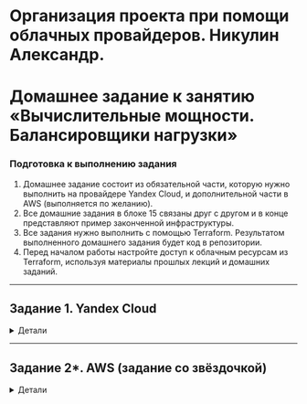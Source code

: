 # Организация проекта при помощи облачных провайдеров. Никулин Александр. 
# Домашнее задание к занятию «Вычислительные мощности. Балансировщики нагрузки»  

### Подготовка к выполнению задания

1. Домашнее задание состоит из обязательной части, которую нужно выполнить на провайдере Yandex Cloud, и дополнительной части в AWS (выполняется по желанию). 
2. Все домашние задания в блоке 15 связаны друг с другом и в конце представляют пример законченной инфраструктуры.  
3. Все задания нужно выполнить с помощью Terraform. Результатом выполненного домашнего задания будет код в репозитории. 
4. Перед началом работы настройте доступ к облачным ресурсам из Terraform, используя материалы прошлых лекций и домашних заданий.

---

## Задание 1. Yandex Cloud 
<details>
  <summary>Детали</summary>

  **Что нужно сделать**

  1. Создать бакет Object Storage и разместить в нём файл с картинкой:

  - Создать бакет в Object Storage с произвольным именем (например, _имя_студента_дата_).
  - Положить в бакет файл с картинкой.
  - Сделать файл доступным из интернета.

  > Полный код доступен тут, по файлам для [terraform](src) \
  > Начал с самого простого:
  > - ![alt text](images/image100.png)
  > - [storage_object](src/storage_object.tf) - Загружаемый объект, там же и будет картинка
  > - [bucket](src/bucket.tf) - сама настрйока бакета. Тут же создаем все необходимые переменные сервис аккаунты для доступа, ключи и т.п.
  > - [providers](src/providers.tf) - используемый провайдер (yandex)
  > - [сети](src/vpc-networks.tf) - создаем тут сам vpc, далее subnet 
  > Далее инициируем терраформ и запускаем его.
  > - ![alt text](images/image99.png)
  > - ![alt text](images/image98.png)
  > Результаты:
  > - ![alt text](images/image97.png)
  > - ![alt text](images/image96.png)
  > - ![alt text](images/image95.png)
  > - ![alt text](images/image94.png)
  > картинка доступна и скачивается
  
  2. Создать группу ВМ в public подсети фиксированного размера с шаблоном LAMP и веб-страницей, содержащей ссылку на картинку из бакета:

  - Создать Instance Group с тремя ВМ и шаблоном LAMP. Для LAMP рекомендуется использовать `image_id = fd827b91d99psvq5fjit`.
  - Для создания стартовой веб-страницы рекомендуется использовать раздел `user_data` в [meta_data](https://cloud.yandex.ru/docs/compute/concepts/vm-metadata).
  - Разместить в стартовой веб-странице шаблонной ВМ ссылку на картинку из бакета.
  - Настроить проверку состояния ВМ.

  > Далее создаем  [сеть](src/vpc-networks.tf) и группу машин и всё остальное по заданию
  > - [instance-group](src/instance-group.tf) - настройки групповых машин
  > - [сеть](src/vpc-networks.tf) - настройки сети
  > - [data](src/data.tf) - набор базовых перменных и образов + ссылок на ключики для доступа по ssh
  > - ![alt text](images/image80.png) - тут настраиваем базовый index шаблон, с ссылкой на бакет
  > - ![alt text](images/image79.png) - Настрйока проверки состояния машин
  > В общем запускаем терраформ и смотрим:
  > - ![alt text](images/image92.png) 
  > - ![alt text](images/image93.png)
  > - ![alt text](images/image90.png)
  > Видим три машины, зайдем и глянем что у них в index:
  > - ![alt text](images/image81.png)
  > Видим нашу картинку

  3. Подключить группу к сетевому балансировщику:

  - Создать сетевой балансировщик.
  - Проверить работоспособность, удалив одну или несколько ВМ.

  > - [network_load_balancer](src/lb_network_load_balancer.tf)
  > Балансировщик нагрузки будет регулярно проверять доступность порта 80 и пути "/" при обращении к группе виртуальных машин. Проверка будет проводиться каждые 2 секунды, и если ответ не будет получен в течение 1 секунды, балансировщик считает сервер недоступным. Для перевода сервера в недоступное состояние потребуется две неудачные проверки, а для возвращения в доступное — пять успешных. \
  > Запускаем террафом, смотрим поднялся ли он, получаем ip и заходим по нему: 
  > - ![alt text](images/image87.png)
  > - ![alt text](images/image86.png)
  > Теперь застопорим машины и првоерим его работу:
  > - ![alt text](images/image85.png)
  > - ![alt text](images/image84.png)
  > Доступ по прежнему имеется, кстати можно дополнительно глянуть на то, как машина сама поднялась: 
  > - ![alt text](images/image82.png)

  4. (дополнительно)* Создать Application Load Balancer с использованием Instance group и проверкой состояния.

  > Теперь список кода, для поднятия app balancer: 
  > - [alb_target_group](src/alb_target_group.tf) - таргет группы
  > - [alb_http_router](src/alb_http_router.tf) - роутер
  > - [alb_backend_group](src/alb_backend_group.tf) - ГРуппа бекендов
  > - [alb_load_balancer](src/alb_load_balancer.tf) - Сам балансировщик
  > Запускаем терраформ и смотрим результат: 
  > - ![alt text](images/image91.png)
  > Весь спсиок сервисов, который был поднят
  > - ![alt text](images/image89.png)
  > - ![alt text](images/image78.png)
  > - ![alt text](images/image77.png)
  > - ![alt text](images/image76.png)
  > Проверим базовую работоспособность роутера, пройдя по его ip и потом так же отключим машины и првоерим доступ
  > - ![alt text](images/image88.png)
  > - ![alt text](images/image85.png)
  > - ![alt text](images/image83.png)
  > Всё потом опять поднялось и работало

  Полезные документы:

  - [Compute instance group](https://registry.terraform.io/providers/yandex-cloud/yandex/latest/docs/resources/compute_instance_group).
  - [Network Load Balancer](https://registry.terraform.io/providers/yandex-cloud/yandex/latest/docs/resources/lb_network_load_balancer).
  - [Группа ВМ с сетевым балансировщиком](https://cloud.yandex.ru/docs/compute/operations/instance-groups/create-with-balancer).
</details>

---

## Задание 2*. AWS (задание со звёздочкой)

<details>
  <summary>Детали</summary>

  Это необязательное задание. Его выполнение не влияет на получение зачёта по домашней работе.

  **Что нужно сделать**

  Используя конфигурации, выполненные в домашнем задании из предыдущего занятия, добавить к Production like сети Autoscaling group из трёх EC2-инстансов с  автоматической установкой веб-сервера в private домен.

  1. Создать бакет S3 и разместить в нём файл с картинкой:

  - Создать бакет в S3 с произвольным именем (например, _имя_студента_дата_).
  - Положить в бакет файл с картинкой.
  - Сделать доступным из интернета.
  2. Сделать Launch configurations с использованием bootstrap-скрипта с созданием веб-страницы, на которой будет ссылка на картинку в S3. 
  3. Загрузить три ЕС2-инстанса и настроить LB с помощью Autoscaling Group.

  Resource Terraform:

  - [S3 bucket](https://registry.terraform.io/providers/hashicorp/aws/latest/docs/resources/s3_bucket)
  - [Launch Template](https://registry.terraform.io/providers/hashicorp/aws/latest/docs/resources/launch_template).
  - [Autoscaling group](https://registry.terraform.io/providers/hashicorp/aws/latest/docs/resources/autoscaling_group).
  - [Launch configuration](https://registry.terraform.io/providers/hashicorp/aws/latest/docs/resources/launch_configuration).

  Пример bootstrap-скрипта:

  ```
  #!/bin/bash
  yum install httpd -y
  service httpd start
  chkconfig httpd on
  cd /var/www/html
  echo "<html><h1>My cool web-server</h1></html>" > index.html
  ```

</details>